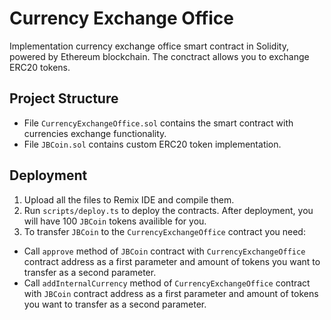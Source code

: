 # Currency Exchange Office
Implementation currency exchange office smart contract in Solidity, powered by Ethereum blockchain. The conctract allows you to exchange ERC20 tokens.

## Project Structure
- File `CurrencyExchangeOffice.sol` contains the smart contract with currencies exchange functionality.
- File `JBCoin.sol` contains custom ERC20 token implementation.

## Deployment
1. Upload all the files to Remix IDE and compile them.
2. Run `scripts/deploy.ts` to deploy the contracts. After deployment, you will have 100 `JBCoin` tokens availible for you.
3. To transfer `JBCoin` to the `CurrencyExchangeOffice` contract you need:
  - Call `approve` method of `JBCoin` contract with `CurrencyExchangeOffice` contract address as a first parameter and amount of tokens you want to transfer as a second parameter.
  - Call `addInternalCurrency` method of `CurrencyExchangeOffice` contract with `JBCoin` contract address as a first parameter and amount of tokens you want to transfer as a second parameter.